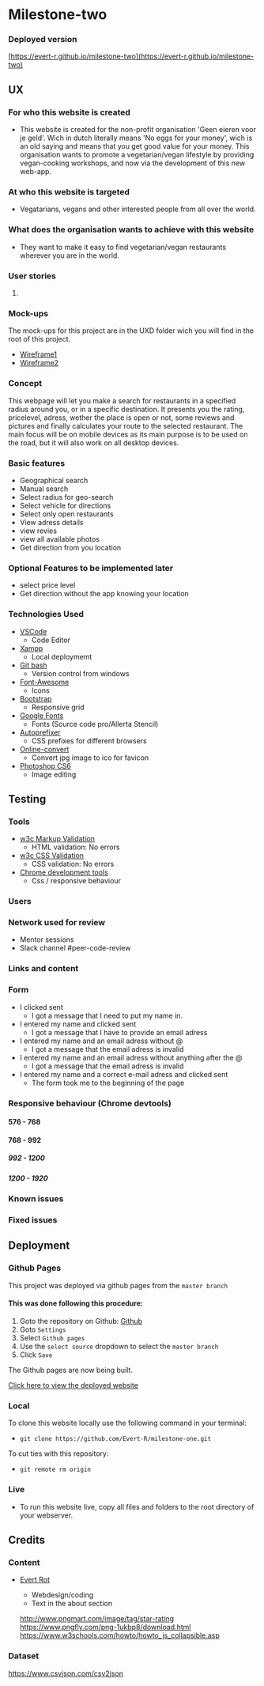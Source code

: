 # Milestone-two

### Deployed version 
[https://evert-r.github.io/milestone-two](https://evert-r.github.io/milestone-two)

## UX
### For who this website is created 
- This website is created for the non-profit organisation 'Geen eieren voor je geld'. Wich in dutch literally means 'No eggs for your money', wich is an old saying and means that you get good value for your money. This organisation wants to promote a vegetarian/vegan lifestyle by providing vegan-cooking workshops, and now via the development of this new web-app.

### At who this website is targeted
- Vegatarians, vegans and other interested people from all over the world.

### What does the organisation wants to achieve with this website
- They want to make it easy to find vegetarian/vegan restaurants wherever you are in the world.


### User stories
1. 

### Mock-ups
The mock-ups for this project are in the UXD folder wich you will find in the root of this project.
- [Wireframe1](UXD/.jpg)
- [Wireframe2](UXD/.jpg)

### Concept
This webpage will let you make a search for restaurants in a specified radius around you, or in a specific destination. It presents you the rating, pricelevel, adress, wether the place is open or not, some reviews and pictures and finally calculates your route to the selected restaurant.
The main focus will be on mobile devices as its main purpose is to be used on the road, but it will also work on all desktop devices.

 
### Basic features
- Geographical search
- Manual search
- Select radius for geo-search
- Select vehicle for directions
- Select only open restaurants
- View adress details
- view revies
- view all available photos
- Get direction from you location 

### Optional Features to be implemented later
- select price level
- Get direction without the app knowing your location

### Technologies Used
- [VSCode](https://code.visualstudio.com)
    - Code Editor
- [Xampp](https://www.apachefriends.org)
    - Local deploymemt
- [Git bash](https://gitforwindows.org)
    - Version control from windows
- [Font-Awesome](https://fontawesome.com)
    - Icons
- [Bootstrap](https://getbootstrap.com)
    - Responsive grid
- [Google Fonts](https://fonts.google.com)
    - Fonts (Source code pro/Allerta Stencil)
- [Autoprefixer](https://autoprefixer.github.io)
    - CSS prefixes for different browsers 
- [Online-convert](https://image.online-convert.com/convert-to-ico)
    - Convert jpg image to ico for favicon
- [Photoshop CS6](https://www.adobe.com/products/cs6.html)
    - Image editing 

## Testing
### Tools
- [w3c Markup Validation](https://validator.w3.org)
    - HTML validation: No errors
- [w3c CSS Validation](https://jigsaw.w3.org/css-validator/validator)
    - CSS validation: No errors
- [Chrome development tools](https://developers.google.com/web/tools/chrome-devtools)
    - Css / responsive behaviour

### Users


### Network used for review
- Mentor sessions
- Slack channel #peer-code-review

### Links and content


### Form
- I clicked sent
    - I got a message that I need to put my name in.
- I entered my name and clicked sent
    - I got a message that I have to provide an email adress
-  I entered my name and an email adress without @
    - I got a message that the email adress is invalid
-  I entered my name and an email adress without anything after the @
    - I got a message that the email adress is invalid
- I entered my name and a correct e-mail adress and clicked sent
    - The form took me to the beginning of the page

### Responsive behaviour (Chrome devtools)
#### 576 - 768


#### 768 - 992


##### 992 - 1200


##### 1200 - 1920


### Known issues


### Fixed issues


## Deployment
### Github Pages
This project was deployed via github pages from the ```master branch```

#### This was done following this procedure:
1. Goto the repository on Github: [Github](https://github.com/Evert-R/milestone-one)
2. Goto ```Settings```
3. Select ```Github pages```
4. Use the ```select source``` dropdown to select the ```master branch```
5. Click ```Save```

The Github pages are now being built.

[Click here to view the deployed website](https://evert-r.github.io/milestone-one)


### Local
To clone this website locally use the following command in your terminal:
- ```git clone https://github.com/Evert-R/milestone-one.git```

To cut ties with this repository:
- ```git remote rm origin```

### Live
- To run this website live, copy all files and folders to the root directory of your webserver.

## Credits
### Content
- [Evert Rot](https://evertrot.nl)
    - Webdesign/coding
    - Text in the about section

    http://www.pngmart.com/image/tag/star-rating
    https://www.pngfly.com/png-1ukbp8/download.html
    https://www.w3schools.com/howto/howto_js_collapsible.asp
### Dataset















https://www.csvjson.com/csv2json



